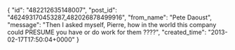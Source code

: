  {
   "id": "482212635148007",
   "post_id": "462493170453287_482026878499916",
   "from_name": "Pete Daoust",
   "message": "Then I asked myself, Pierre, how in the world this company could PRESUME you have or do work for them ????",
   "created_time": "2013-02-17T17:50:04+0000"
 }
